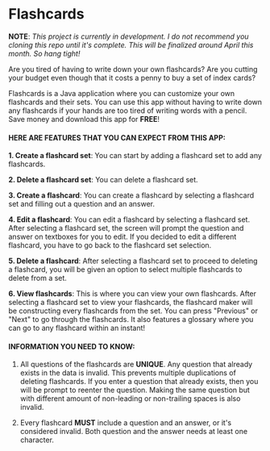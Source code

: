 # Flashcards

**NOTE**: *This project is currently in development. I do not recommend you cloning this repo until it's complete. This will be finalized around April this month. So hang tight!*

Are you tired of having to write down your own flashcards? Are you cutting your budget even though that it costs a penny to buy a set of index cards?

Flashcards is a Java application where you can customize your own flashcards and their sets. You can use this app without having to write down any flashcards if your hands are too tired of writing words with a pencil. Save money and download this app for **FREE**!

#### HERE ARE FEATURES THAT YOU CAN EXPECT FROM THIS APP:

**1. Create a flashcard set**: You can start by adding a flashcard set to add any flashcards.

**2. Delete a flashcard set**: You can delete a flashcard set.

**3. Create a flashcard**: You can create a flashcard by selecting a flashcard set and filling out a question and an answer.

**4. Edit a flashcard**: You can edit a flashcard by selecting a flashcard set. After selecting a flashcard set, the screen will prompt the question and answer on textboxes for you to edit. If you decided to edit a different flashcard, you have to go back to the flashcard set selection.

**5. Delete a flashcard**: After selecting a flashcard set to proceed to deleting a flashcard, you will be given an option to select multiple flashcards to delete from a set. 

**6. View flashcards**: This is where you can view your own flashcards. After selecting a flashcard set to view your flashcards, the flashcard maker will be constructing every flashcards from the set. You can press "Previous" or "Next" to go through the flashcards. It also features a glossary where you can go to any flashcard within an instant!

#### INFORMATION YOU NEED TO KNOW:

1. All questions of the flashcards are **UNIQUE**. Any question that already exists in the data is invalid. This prevents multiple duplications of deleting flashcards. If you enter a question that already exists, then you will be prompt to reenter the question. Making the same question but with different amount of non-leading or non-trailing spaces is also invalid.

2. Every flashcard **MUST** include a question and an answer, or it's considered invalid. Both question and the answer needs at least one character.